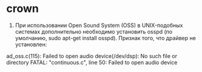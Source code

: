 # crown
1. При использовании Open Sound System (OSS) в UNIX-подобных системах дополнительно необходимо установить osspd (по умолчанию, sudo apt-get install osspd). Признак того, что драйвер не установлен:

ad_oss.c(115): Failed to open audio device(/dev/dsp): No such file or directory
FATAL: "continuous.c", line 50: Failed to open audio device
